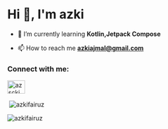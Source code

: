 <h1 >Hi 👋, I'm azki</h1>


- 🌱 I’m currently learning **Kotlin,Jetpack Compose**

- 📫 How to reach me **azkiajmal@gmail.com**

<h3 align="left">Connect with me:</h3>
<p align="left">
<a href="https://instagram.com/azscki" target="blank"><img align="center" src="https://raw.githubusercontent.com/rahuldkjain/github-profile-readme-generator/master/src/images/icons/Social/instagram.svg" alt="azscki" height="30" width="40" /></a>
</p>

<p>&nbsp;<img align="center" src="https://github-readme-stats.vercel.app/api?username=azkifairuz&show_icons=true&locale=en&theme=tokyo-night" alt="azkifairuz"/></p>
<p><img align="left" src="https://github-readme-stats.vercel.app/api/top-langs?username=azkifairuz&show_icons=true&locale=en&layout=compact" alt="azkifairuz" /></p>




